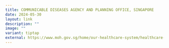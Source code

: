 ```yaml
---
title: COMMUNICABLE DISEASES AGENCY AND PLANNING OFFICE, SINGAPORE
date: 2024-05-30
layout: link
description: ""
image: ""
variant: tiptap
external: https://www.moh.gov.sg/home/our-healthcare-system/healthcare-services-and-facilities/cda
---
```

